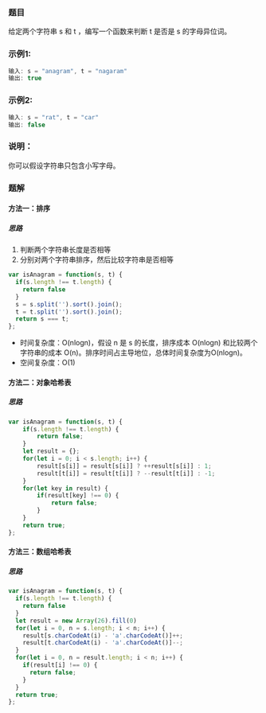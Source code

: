 ### 题目
给定两个字符串 s 和 t ，编写一个函数来判断 t 是否是 s 的字母异位词。
### 示例1:
```js
输入: s = "anagram", t = "nagaram"
输出: true
```
### 示例2:
```js
输入: s = "rat", t = "car"
输出: false
```
### 说明：
你可以假设字符串只包含小写字母。
### 题解
#### 方法一：排序
##### 思路
1. 判断两个字符串长度是否相等
2. 分别对两个字符串排序，然后比较字符串是否相等
```js
var isAnagram = function(s, t) {
  if(s.length !== t.length) {
    return false
  }
  s = s.split('').sort().join();
  t = t.split('').sort().join();
  return s === t;
};
```
- 时间复杂度：O(nlogn)，假设 n 是 s 的长度，排序成本 O(nlogn) 和比较两个字符串的成本 O(n)。排序时间占主导地位，总体时间复杂度为O(nlogn)。
- 空间复杂度：O(1)
#### 方法二：对象哈希表
##### 思路
```js
var isAnagram = function(s, t) {
    if(s.length !== t.length) {
        return false;
    }
    let result = {};
    for(let i = 0; i < s.length; i++) {
        result[s[i]] = result[s[i]] ? ++result[s[i]] : 1;
        result[t[i]] = result[t[i]] ? --result[t[i]] : -1;
    }
    for(let key in result) {
        if(result[key] !== 0) {
            return false;
        }
    }
    return true;
};
```
#### 方法三：数组哈希表
##### 思路
```js
var isAnagram = function(s, t) {
  if(s.length !== t.length) {
    return false
  }
  let result = new Array(26).fill(0)
  for(let i = 0, n = s.length; i < n; i++) {
    result[s.charCodeAt(i) - 'a'.charCodeAt()]++;
    result[t.charCodeAt(i) - 'a'.charCodeAt()]--;
  }
  for(let i = 0, n = result.length; i < n; i++) {
    if(result[i] !== 0) {
      return false;
    }
  }
  return true;
};
```

